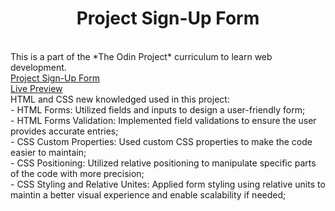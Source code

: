 <h1 align="center"> Project Sign-Up Form </h1>

<br>
This is a part of the *The Odin Project* curriculum to learn web development.<br>
<a href="https://www.theodinproject.com/lessons/node-path-intermediate-html-and-css-sign-up-form">Project Sign-Up Form</a>
<br>
<a href="https://ldegani.github.io/sign-up-form/">Live Preview</a>
<br>
HTML and CSS new knowledged used in this project:<br>
- HTML Forms: Utilized fields and inputs to design a user-friendly form;<br>
- HTML Forms Validation: Implemented field validations to ensure the user provides accurate entries;<br>
- CSS Custom Properties: Used custom CSS properties to make the code easier to maintain;<br>
- CSS Positioning: Utilized relative positioning to manipulate specific parts of the code with more precision;<br>
- CSS Styling and Relative Unites: Applied form styling using relative units to maintin a better visual experience and enable scalability if needed;<br>